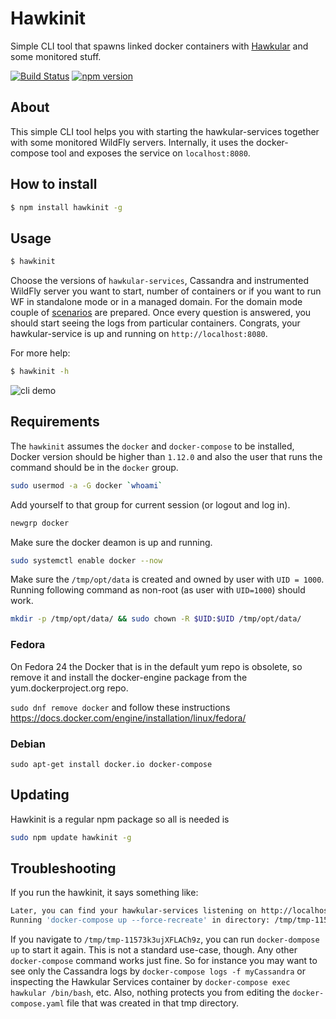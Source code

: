 # Hawkinit

Simple CLI tool that spawns linked docker containers with [Hawkular](http://hawkular.org) and some monitored stuff.

[![Build Status](https://travis-ci.org/hawkular/hawkinit.svg?branch=master)](https://travis-ci.org/hawkular/hawkinit)
[![npm version](https://badge.fury.io/js/hawkinit.svg)](https://badge.fury.io/js/hawkinit)

## About

This simple CLI tool helps you with starting the hawkular-services together with some monitored WildFly servers. Internally, it uses the docker-compose tool and exposes the service on `localhost:8080`.

## How to install

```bash
$ npm install hawkinit -g
```

## Usage

```bash
$ hawkinit
```
Choose the versions of `hawkular-services`, Cassandra and instrumented WildFly server you want to start, number of containers or if you want to run WF in standalone mode or in a managed domain. For the domain mode couple of [scenarios](https://github.com/Jiri-Kremser/hawkfly-domain-dockerfiles#scenarios) are prepared. Once every question is answered, you should start seeing the logs from particular containers. Congrats, your hawkular-service is up and running on `http://localhost:8080`.

For more help:

```bash
$ hawkinit -h
```

![cli demo](https://github.com/hawkular/hawkinit/raw/gif/demo.gif)

## Requirements
The `hawkinit` assumes the `docker` and `docker-compose` to be installed, Docker version should be higher than `1.12.0` and also the user that runs the command should be in the `docker` group.

```bash
sudo usermod -a -G docker `whoami`
```

Add yourself to that group for current session (or logout and log in).
```bash
newgrp docker
```

Make sure the docker deamon is up and running.

```bash
sudo systemctl enable docker --now
```

Make sure the `/tmp/opt/data` is created and owned by user with `UID = 1000`.
Running following command as non-root (as user with `UID=1000`) should work.

```bash
mkdir -p /tmp/opt/data/ && sudo chown -R $UID:$UID /tmp/opt/data/
```

### Fedora
On Fedora 24 the Docker that is in the default yum repo is obsolete, so remove it and install the docker-engine package from the yum.dockerproject.org repo.

`sudo dnf remove docker` and follow these instructions https://docs.docker.com/engine/installation/linux/fedora/

### Debian
`sudo apt-get install docker.io docker-compose`

## Updating
Hawkinit is a regular npm package so all is needed is

```bash
sudo npm update hawkinit -g
```

## Troubleshooting
If you run the hawkinit, it says something like:

```bash
Later, you can find your hawkular-services listening on http://localhost:8080
Running 'docker-compose up --force-recreate' in directory: /tmp/tmp-11573k3ujXFLACh9z
```

If you navigate to `/tmp/tmp-11573k3ujXFLACh9z`, you can run `docker-dompose up` to start it again. This is not a standard use-case, though. Any other `docker-compose` command works just fine. So for instance you may want to see only the Cassandra logs by `docker-compose logs -f myCassandra` or inspecting the Hawkular Services container by `docker-compose exec hawkular /bin/bash`, etc. Also, nothing protects you from editing the `docker-compose.yaml` file that was created in that tmp directory.

